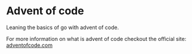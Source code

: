# Advent of code

Leaning the basics of go with advent of code.

For more information on what is advent of code checkout the official site:
[adventofcode.com](https://adventofcode.com/)